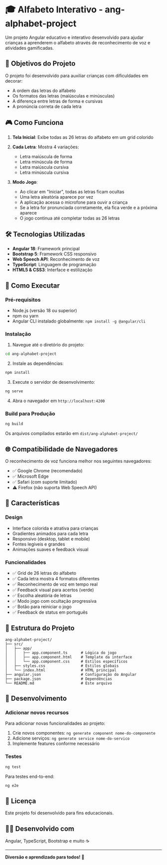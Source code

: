# 🎓 Alfabeto Interativo - ang-alphabet-project

Um projeto Angular educativo e interativo desenvolvido para ajudar crianças a aprenderem o alfabeto através de reconhecimento de voz e atividades gamificadas.

## 🎯 Objetivos do Projeto

O projeto foi desenvolvido para auxiliar crianças com dificuldades em decorar:
- A ordem das letras do alfabeto
- Os formatos das letras (maiúsculas e minúsculas)
- A diferença entre letras de forma e cursivas
- A pronúncia correta de cada letra

## 🎮 Como Funciona

1. **Tela Inicial**: Exibe todas as 26 letras do alfabeto em um grid colorido
2. **Cada Letra**: Mostra 4 variações:
   - Letra maiúscula de forma
   - Letra minúscula de forma
   - Letra maiúscula cursiva
   - Letra minúscula cursiva

3. **Modo Jogo**:
   - Ao clicar em "Iniciar", todas as letras ficam ocultas
   - Uma letra aleatória aparece por vez
   - A aplicação acessa o microfone para ouvir a criança
   - Se a letra for pronunciada corretamente, ela fica verde e a próxima aparece
   - O jogo continua até completar todas as 26 letras

## 🛠️ Tecnologias Utilizadas

- **Angular 18**: Framework principal
- **Bootstrap 5**: Framework CSS responsivo
- **Web Speech API**: Reconhecimento de voz
- **TypeScript**: Linguagem de programação
- **HTML5 & CSS3**: Interface e estilização

## 🚀 Como Executar

### Pré-requisitos

- Node.js (versão 18 ou superior)
- npm ou yarn
- Angular CLI instalado globalmente: `npm install -g @angular/cli`

### Instalação

1. Navegue até o diretório do projeto:
```bash
cd ang-alphabet-project
```

2. Instale as dependências:
```bash
npm install
```

3. Execute o servidor de desenvolvimento:
```bash
ng serve
```

4. Abra o navegador em `http://localhost:4200`

### Build para Produção

```bash
ng build
```

Os arquivos compilados estarão em `dist/ang-alphabet-project/`

## 🌐 Compatibilidade de Navegadores

O reconhecimento de voz funciona melhor nos seguintes navegadores:
- ✅ Google Chrome (recomendado)
- ✅ Microsoft Edge
- ✅ Safari (com suporte limitado)
- ⚠️ Firefox (não suporta Web Speech API)

## 🎨 Características

### Design
- Interface colorida e atrativa para crianças
- Gradientes animados para cada letra
- Responsivo (desktop, tablet e mobile)
- Fontes legíveis e grandes
- Animações suaves e feedback visual

### Funcionalidades
- ✅ Grid de 26 letras do alfabeto
- ✅ Cada letra mostra 4 formatos diferentes
- ✅ Reconhecimento de voz em tempo real
- ✅ Feedback visual para acertos (verde)
- ✅ Escolha aleatória de letras
- ✅ Modo jogo com ocultação progressiva
- ✅ Botão para reiniciar o jogo
- ✅ Feedback de status em português

## 📁 Estrutura do Projeto

```
ang-alphabet-project/
├── src/
│   ├── app/
│   │   ├── app.component.ts      # Lógica do jogo
│   │   ├── app.component.html    # Template da interface
│   │   └── app.component.css     # Estilos específicos
│   ├── styles.css                # Estilos globais
│   └── index.html                # HTML principal
├── angular.json                  # Configuração do Angular
├── package.json                  # Dependências
└── README.md                     # Este arquivo
```

## 🔧 Desenvolvimento

### Adicionar novos recursos

Para adicionar novas funcionalidades ao projeto:

1. Crie novos componentes: `ng generate component nome-do-componente`
2. Adicione serviços: `ng generate service nome-do-servico`
3. Implemente features conforme necessário

### Testes

```bash
ng test
```

Para testes end-to-end:

```bash
ng e2e
```

## 📝 Licença

Este projeto foi desenvolvido para fins educacionais.

## 👨‍💻 Desenvolvido com

Angular, TypeScript, Bootstrap e muito ☕

---

**Diversão e aprendizado para todos! 🎉**
